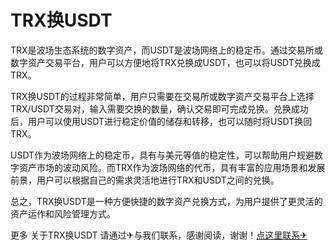# TRX换USDT

TRX是波场生态系统的数字资产，而USDT是波场网络上的稳定币。通过交易所或数字资产交易平台，用户可以方便地将TRX兑换成USDT，也可以将USDT兑换成TRX。

TRX换USDT的过程非常简单，用户只需要在交易所或数字资产交易平台上选择TRX/USDT交易对，输入需要交换的数量，确认交易即可完成兑换。兑换成功后，用户可以使用USDT进行稳定价值的储存和转移，也可以随时将USDT换回TRX。

USDT作为波场网络上的稳定币，具有与美元等值的稳定性，可以帮助用户规避数字资产市场的波动风险。而TRX作为波场网络的代币，具有丰富的应用场景和发展前景，用户可以根据自己的需求灵活地进行TRX和USDT之间的兑换。

总之，TRX换USDT是一种方便快捷的数字资产兑换方式，为用户提供了更灵活的资产运作和风险管理方式。

更多 关于TRX换USDT 请通过✈与我们联系，感谢阅读，谢谢！[点这里联系✈](https://1.k02.cc)